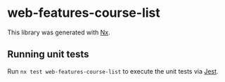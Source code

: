# web-features-course-list

This library was generated with [Nx](https://nx.dev).

## Running unit tests

Run `nx test web-features-course-list` to execute the unit tests via [Jest](https://jestjs.io).
